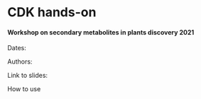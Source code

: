 # CDK hands-on
#### Workshop on secondary metabolites in plants discovery 2021

Dates:

Authors:

Link to slides:

How to use
